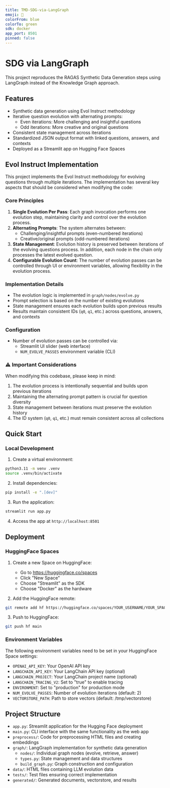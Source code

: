 ```yaml
---
title: TMD-SDG-via-LangGraph
emoji: 🤖
colorFrom: blue
colorTo: green
sdk: docker
app_port: 8501
pinned: false
---
```


# SDG via LangGraph

This project reproduces the RAGAS Synthetic Data Generation steps using LangGraph instead of the Knowledge Graph approach.

## Features

- Synthetic data generation using Evol Instruct methodology
- Iterative question evolution with alternating prompts:
  - Even iterations: More challenging and insightful questions
  - Odd iterations: More creative and original questions
- Consistent state management across iterations
- Standardized JSON output format with linked questions, answers, and contexts
- Deployed as a Streamlit app on Hugging Face Spaces

## Evol Instruct Implementation

This project implements the Evol Instruct methodology for evolving questions through multiple iterations. The implementation has several key aspects that should be considered when modifying the code:

### Core Principles

1. **Single Evolution Per Pass**: Each graph invocation performs one evolution step, maintaining clarity and control over the evolution process.
2. **Alternating Prompts**: The system alternates between:
   - Challenging/insightful prompts (even-numbered iterations)
   - Creative/original prompts (odd-numbered iterations)
3. **State Management**: Evolution history is preserved between iterations of the evolving questions process. In addition, each node in the chain only processes the latest evolved question.
4. **Configurable Evolution Count**: The number of evolution passes can be controlled through UI or environment variables, allowing flexibility in the evolution process.

### Implementation Details

- The evolution logic is implemented in `graph/nodes/evolve.py`
- Prompt selection is based on the number of existing evolutions
- State management ensures each evolution builds upon previous results
- Results maintain consistent IDs (`q0`, `q1`, etc.) across questions, answers, and contexts

### Configuration

- Number of evolution passes can be controlled via:
  - Streamlit UI slider (web interface)
  - `NUM_EVOLVE_PASSES` environment variable (CLI)

### ⚠️ Important Considerations

When modifying this codebase, please keep in mind:
1. The evolution process is intentionally sequential and builds upon previous iterations
2. Maintaining the alternating prompt pattern is crucial for question diversity
3. State management between iterations must preserve the evolution history
4. The ID system (`q0`, `q1`, etc.) must remain consistent across all collections

## Quick Start

### Local Development

1. Create a virtual environment:
```bash
python3.11 -m venv .venv
source .venv/bin/activate
```

2. Install dependencies:
```bash
pip install -e ".[dev]"
```

3. Run the application:
```bash
streamlit run app.py
```

4. Access the app at `http://localhost:8501`

## Deployment

### HuggingFace Spaces

1. Create a new Space on HuggingFace:
   - Go to https://huggingface.co/spaces
   - Click "New Space"
   - Choose "Streamlit" as the SDK
   - Choose "Docker" as the hardware

2. Add the HuggingFace remote:
```bash
git remote add hf https://huggingface.co/spaces/YOUR_USERNAME/YOUR_SPACE_NAME
```

3. Push to HuggingFace:
```bash
git push hf main
```

### Environment Variables

The following environment variables need to be set in your HuggingFace Space settings:

- `OPENAI_API_KEY`: Your OpenAI API key
- `LANGCHAIN_API_KEY`: Your LangChain API key (optional)
- `LANGCHAIN_PROJECT`: Your LangChain project name (optional)
- `LANGCHAIN_TRACING_V2`: Set to "true" to enable tracing
- `ENVIRONMENT`: Set to "production" for production mode
- `NUM_EVOLVE_PASSES`: Number of evolution iterations (default: 2)
- `VECTORSTORE_PATH`: Path to store vectors (default: /tmp/vectorstore)

## Project Structure

- `app.py`: Streamlit application for the Hugging Face deployment
- `main.py`: CLI interface with the same functionality as the web app
- `preprocess/`: Code for preprocessing HTML files and creating embeddings
- `graph/`: LangGraph implementation for synthetic data generation
  - `nodes/`: Individual graph nodes (evolve, retrieve, answer)
  - `types.py`: State management and data structures
  - `build_graph.py`: Graph construction and configuration
- `data/`: HTML files containing LLM evolution data
- `tests/`: Test files ensuring correct implementation
- `generated/`: Generated documents, vectorstore, and results
